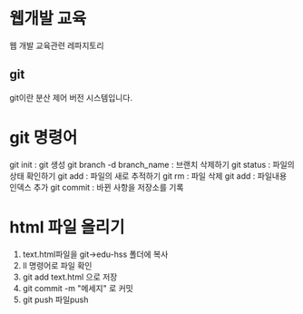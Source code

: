 # 웹개발 교육

웹 개발 교육관련 레파지토리

## git

git이란 분산 제어 버전 시스템입니다. 

# git 명령어

git init : git 생성
git branch -d branch_name : 브랜치 삭제하기
git status : 파일의 상태 확인하기
git add : 파일의 새로 추적하기
git rm : 파일 삭제
git add : 파일내용 인덱스 추가
git commit : 바뀐 사항을 저장소를 기록

# html 파일 올리기

1. text.html파일을 git->edu-hss 폴더에 복사
2. ll 명령어로 파일 확인
3. git add text.html 으로 저장
4. git commit -m "메세지" 로 커밋
5. git push 파일push
